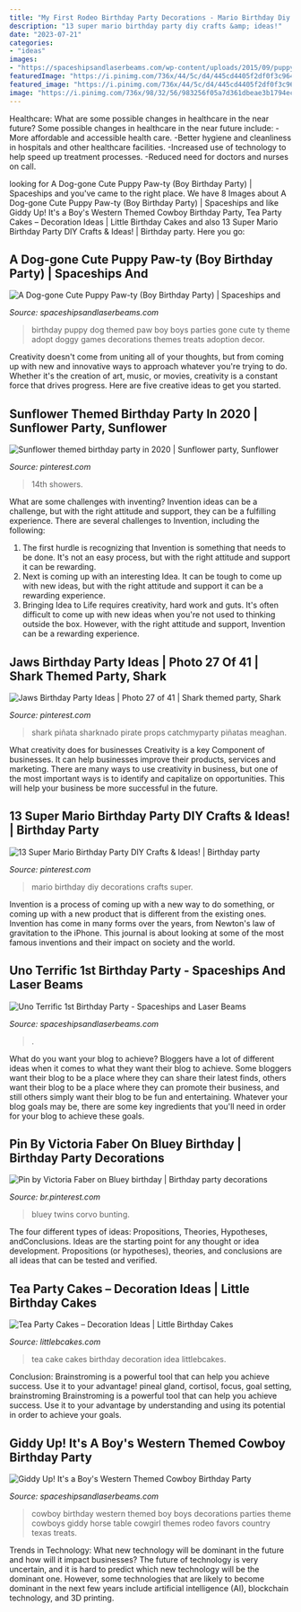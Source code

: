 ```yaml
---
title: "My First Rodeo Birthday Party Decorations - Mario Birthday Diy Decorations Crafts Super"
description: "13 super mario birthday party diy crafts &amp; ideas!"
date: "2023-07-21"
categories:
- "ideas"
images:
- "https://spaceshipsandlaserbeams.com/wp-content/uploads/2015/09/puppy-birthday-party-ideas-for-boys.jpg.jpg"
featuredImage: "https://i.pinimg.com/736x/44/5c/d4/445cd4405f2df0f3c964bcfdc875fb0f.jpg"
featured_image: "https://i.pinimg.com/736x/44/5c/d4/445cd4405f2df0f3c964bcfdc875fb0f.jpg"
image: "https://i.pinimg.com/736x/98/32/56/983256f05a7d361dbeae3b1794ecca7f.jpg"
---
```



Healthcare: What are some possible changes in healthcare in the near future?
Some possible changes in healthcare in the near future include: 
-More affordable and accessible health care. 
-Better hygiene and cleanliness in hospitals and other healthcare facilities. 
-Increased use of technology to help speed up treatment processes. 
-Reduced need for doctors and nurses on call.

	

		
looking for A Dog-gone Cute Puppy Paw-ty (Boy Birthday Party) | Spaceships and you've came to the right place. We have 8 Images about A Dog-gone Cute Puppy Paw-ty (Boy Birthday Party) | Spaceships and like Giddy Up! It&#039;s a Boy&#039;s Western Themed Cowboy Birthday Party, Tea Party Cakes – Decoration Ideas | Little Birthday Cakes and also 13 Super Mario Birthday Party DIY Crafts &amp; Ideas! | Birthday party. Here you go:
		
    
## A Dog-gone Cute Puppy Paw-ty (Boy Birthday Party) | Spaceships And

<img loading=lazy src="https://spaceshipsandlaserbeams.com/wp-content/uploads/2015/09/puppy-birthday-party-ideas-for-boys.jpg.jpg" onerror="this.onerror=null;this.src='https://tse2.mm.bing.net/th?id=OIP.CPJCn6r_CaEiEQaWsE2QEAHaLH&amp;pid=15.1';" alt="A Dog-gone Cute Puppy Paw-ty (Boy Birthday Party) | Spaceships and">

_Source: spaceshipsandlaserbeams.com_

>birthday puppy dog themed paw boy boys parties gone cute ty theme adopt doggy games decorations themes treats adoption decor. 

	

Creativity doesn't come from uniting all of your thoughts, but from coming up with new and innovative ways to approach whatever you're trying to do. Whether it's the creation of art, music, or movies, creativity is a constant force that drives progress. Here are five creative ideas to get you started.

    
## Sunflower Themed Birthday Party In 2020 | Sunflower Party, Sunflower

<img loading=lazy src="https://i.pinimg.com/736x/44/5c/d4/445cd4405f2df0f3c964bcfdc875fb0f.jpg" onerror="this.onerror=null;this.src='https://tse2.mm.bing.net/th?id=OIP.3Dmro8Uj-pOy8NUA5stF7AHaJ3&amp;pid=15.1';" alt="Sunflower themed birthday party in 2020 | Sunflower party, Sunflower">

_Source: pinterest.com_

>14th showers. 

	

What are some challenges with inventing?
Invention ideas can be a challenge, but with the right attitude and support, they can be a fulfilling experience. There are several challenges to Invention, including the following:
1. The first hurdle is recognizing that Invention is something that needs to be done. It's not an easy process, but with the right attitude and support it can be rewarding.
2. Next is coming up with an interesting Idea. It can be tough to come up with new ideas, but with the right attitude and support it can be a rewarding experience. 
3. Bringing Idea to Life requires creativity, hard work and guts. It's often difficult to come up with new ideas when you're not used to thinking outside the box. However, with the right attitude and support, Invention can be a rewarding experience.

    
## Jaws Birthday Party Ideas | Photo 27 Of 41 | Shark Themed Party, Shark

<img loading=lazy src="https://i.pinimg.com/736x/b4/05/8d/b4058d97d0750c9dd24e7b1d96091f2b.jpg" onerror="this.onerror=null;this.src='https://tse4.mm.bing.net/th?id=OIP.JTgyxUjcy_-OcOCp98HRZwHaJ6&amp;pid=15.1';" alt="Jaws Birthday Party Ideas | Photo 27 of 41 | Shark themed party, Shark">

_Source: pinterest.com_

>shark piñata sharknado pirate props catchmyparty piñatas meaghan. 

	

What creativity does for businesses
Creativity is a key Component of businesses. It can help businesses improve their products, services and marketing. There are many ways to use creativity in business, but one of the most important ways is to identify and capitalize on opportunities. This will help your business be more successful in the future.

    
## 13 Super Mario Birthday Party DIY Crafts &amp; Ideas! | Birthday Party

<img loading=lazy src="https://i.pinimg.com/736x/98/32/56/983256f05a7d361dbeae3b1794ecca7f.jpg" onerror="this.onerror=null;this.src='https://tse1.mm.bing.net/th?id=OIP.T-9ofRNueoGZTeTyNkcA5AHaST&amp;pid=15.1';" alt="13 Super Mario Birthday Party DIY Crafts &amp; Ideas! | Birthday party">

_Source: pinterest.com_

>mario birthday diy decorations crafts super. 

	

Invention is a process of coming up with a new way to do something, or coming up with a new product that is different from the existing ones. Invention has come in many forms over the years, from Newton's law of gravitation to the iPhone. This journal is about looking at some of the most famous inventions and their impact on society and the world.

    
## Uno Terrific 1st Birthday Party - Spaceships And Laser Beams

<img loading=lazy src="https://spaceshipsandlaserbeams.com/wp-content/uploads/2015/09/uno-birthday-party-ideas.jpg" onerror="this.onerror=null;this.src='https://tse1.mm.bing.net/th?id=OIP.hqK4rGpqvacX6IB3VZCt7gHaLH&amp;pid=15.1';" alt="Uno Terrific 1st Birthday Party - Spaceships and Laser Beams">

_Source: spaceshipsandlaserbeams.com_

>. 

	

What do you want your blog to achieve?
Bloggers have a lot of different ideas when it comes to what they want their blog to achieve. Some bloggers want their blog to be a place where they can share their latest finds, others want their blog to be a place where they can promote their business, and still others simply want their blog to be fun and entertaining. Whatever your blog goals may be, there are some key ingredients that you'll need in order for your blog to achieve these goals.

    
## Pin By Victoria Faber On Bluey Birthday | Birthday Party Decorations

<img loading=lazy src="https://i.pinimg.com/736x/ff/a8/84/ffa884d2dc63d6eb93d618d8b1303e70.jpg" onerror="this.onerror=null;this.src='https://tse4.mm.bing.net/th?id=OIP.qc27SEhCATxt5ZLN_-1BzAHaJ4&amp;pid=15.1';" alt="Pin by Victoria Faber on Bluey birthday | Birthday party decorations">

_Source: br.pinterest.com_

>bluey twins corvo bunting. 

	

The four different types of ideas: Propositions, Theories, Hypotheses, andConclusions.
Ideas are the starting point for any thought or idea development. Propositions (or hypotheses), theories, and conclusions are all ideas that can be tested and verified.

    
## Tea Party Cakes – Decoration Ideas | Little Birthday Cakes

<img loading=lazy src="http://www.littlebcakes.com/wp-content/uploads/2014/02/Tea-Party-Cake.jpg" onerror="this.onerror=null;this.src='https://tse4.mm.bing.net/th?id=OIP.deY3zWi-TrQyWkKKq_QIQgHaJ4&amp;pid=15.1';" alt="Tea Party Cakes – Decoration Ideas | Little Birthday Cakes">

_Source: littlebcakes.com_

>tea cake cakes birthday decoration idea littlebcakes. 

	

Conclusion: Brainstroming is a powerful tool that can help you achieve success. Use it to your advantage!
pineal gland, cortisol, focus, goal setting, brainstroming
Brainstroming is a powerful tool that can help you achieve success. Use it to your advantage by understanding and using its potential in order to achieve your goals.

    
## Giddy Up! It&#039;s A Boy&#039;s Western Themed Cowboy Birthday Party

<img loading=lazy src="http://spaceshipsandlaserbeams.com/wp-content/uploads/2015/09/cowboy-birthday-party-ideas-for-boys.jpg" onerror="this.onerror=null;this.src='https://tse4.mm.bing.net/th?id=OIP.BnvaMRx1U9O6ZyJczH1RyAHaLH&amp;pid=15.1';" alt="Giddy Up! It&#039;s a Boy&#039;s Western Themed Cowboy Birthday Party">

_Source: spaceshipsandlaserbeams.com_

>cowboy birthday western themed boy boys decorations parties theme cowboys giddy horse table cowgirl themes rodeo favors country texas treats. 

	

Trends in Technology: What new technology will be dominant in the future and how will it impact businesses?
The future of technology is very uncertain, and it is hard to predict which new technology will be the dominant one. However, some technologies that are likely to become dominant in the next few years include artificial intelligence (AI), blockchain technology, and 3D printing.

